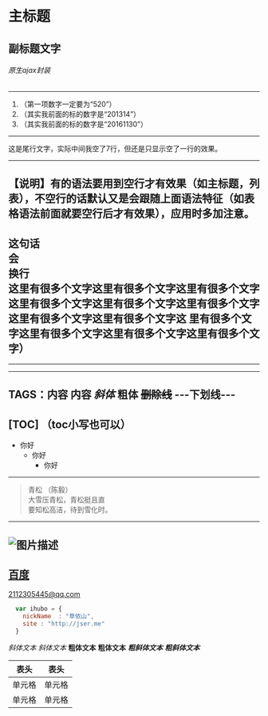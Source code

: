 
主标题
==

副标题文字
---

###### 原生ajax封装
***

1.  （第一项数字一定要为“520”）
2.  （其实我前面的标的数字是“201314”）
3.  （其实我前面的标的数字是“20161130”）

---
这是尾行文字，实际中间我空了7行，但还是只显示空了一行的效果。
______
【说明】有的语法要用到空行才有效果（如主标题，列表），不空行的话默认又是会跟随上面语法特征（如表格语法前面就要空行后才有效果），应用时多加注意。
---
这句话  
会  
换行  
这里有很多个文字这里有很多个文字这里有很多个文字这里有很多个文字这里有很多个文字这里有很多个文字这里有很多个文字这里有很多个文字这
里有很多个文字这里有很多个文字这里有很多个文字这里有很多个文字）
---
---

---
TAGS：内容 内容
*斜体*
**粗体**
~~删除线~~
---下划线---
---
[TOC] （toc小写也可以）
---
- 你好
  - 你好
    - 你好
---
>  青松 （陈毅）  
>  大雪压青松，青松挺且直  
>  要知松高洁，待到雪化时。  
---
![图片描述](https://www.zybuluo.com/static/img/my_head.jpg)
--
[百度](http://www.baidu.com)
---
<2112305445@qq.com>

``` javascript
  var ihubo = {
    nickName  : "草依山",
    site : "http://jser.me"
  }
```


*斜体文本*
_斜体文本_
**粗体文本**
__粗体文本__
***粗斜体文本***
___粗斜体文本___

|  表头   | 表头  |
|  ----  | ----  |
| 单元格  | 单元格 |
| 单元格  | 单元格 |
